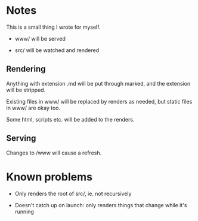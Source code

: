 # Notes

This is a small thing I wrote for myself.

* www/ will be served

* src/ will be watched and rendered

## Rendering

Anything with extension .md will be put through marked, and the extension will be stripped.

Existing files in www/ will be replaced by renders as needed, but static files in www/ are okay too.

Some html, scripts etc. will be added to the renders.

## Serving

Changes to /www will cause a refresh.

# Known problems

* Only renders the root of src/, ie. not recursively

* Doesn't catch up on launch: only renders things that change while it's running